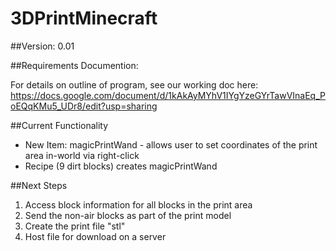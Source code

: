 # 3DPrintMinecraft

##Version: 0.01

##Requirements Documention:

For details on outline of program, see our working doc here: https://docs.google.com/document/d/1kAkAyMYhV1IYgYzeGYrTawVInaEq_PoEQqKMu5_UDr8/edit?usp=sharing

##Current Functionality

* New Item: magicPrintWand - allows user to set coordinates of the print area in-world via right-click
* Recipe (9 dirt blocks) creates magicPrintWand

##Next Steps

1. Access block information for all blocks in the print area
2. Send the non-air blocks as part of the print model
3. Create the print file "stl"
4. Host file for download on a server
